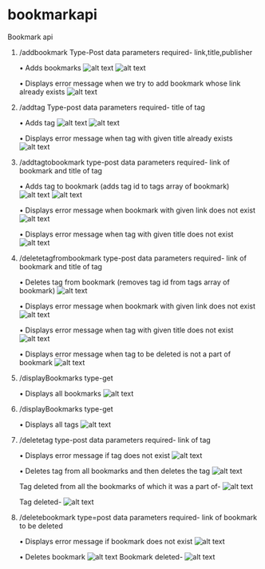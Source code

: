 # bookmarkapi
Bookmark api

1)  /addbookmark
Type-Post
data parameters required- link,title,publisher

    • Adds bookmarks
    ![alt text](https://github.com/SaumyaGupta-99/bookmarkapi/blob/main/images/1.png?raw=true)
    ![alt text](https://github.com/SaumyaGupta-99/bookmarkapi/blob/main/images/2.png?raw=true)



    • Displays error message when  we try to add bookmark whose link already exists
       ![alt text](https://github.com/SaumyaGupta-99/bookmarkapi/blob/main/images/3.png?raw=true)


2) /addtag
Type-post
data parameters required- title of tag

    • Adds tag
     ![alt text](https://github.com/SaumyaGupta-99/bookmarkapi/blob/main/images/4.png?raw=true)
     ![alt text](https://github.com/SaumyaGupta-99/bookmarkapi/blob/main/images/5.png?raw=true)



    • Displays error message when tag with given title already exists
     ![alt text](https://github.com/SaumyaGupta-99/bookmarkapi/blob/main/images/6.png?raw=true)


3) /addtagtobookmark
type-post
data parameters required- link of bookmark and title of tag

    • Adds tag to bookmark (adds tag id to tags array of bookmark)
     ![alt text](https://github.com/SaumyaGupta-99/bookmarkapi/blob/main/images/7.png?raw=true)
     ![alt text](https://github.com/SaumyaGupta-99/bookmarkapi/blob/main/images/8.png?raw=true)



    • Displays error message when bookmark with given link does not exist
       ![alt text](https://github.com/SaumyaGupta-99/bookmarkapi/blob/main/images/9.png?raw=true)


    • Displays error message when tag with given title does not exist
       ![alt text](https://github.com/SaumyaGupta-99/bookmarkapi/blob/main/images/10.png?raw=true)


4) /deletetagfrombookmark
type-post
data parameters required- link of bookmark and title of tag

    • Deletes tag from bookmark (removes tag id from tags array of bookmark)
      ![alt text](https://github.com/SaumyaGupta-99/bookmarkapi/blob/main/images/11.png?raw=true)


    • Displays error message when bookmark with given link does not exist
      ![alt text](https://github.com/SaumyaGupta-99/bookmarkapi/blob/main/images/12.png?raw=true)


    • Displays error message when tag with given title does not exist
      ![alt text](https://github.com/SaumyaGupta-99/bookmarkapi/blob/main/images/13.png?raw=true)

      
    • Displays error message when tag to be deleted is not a part of bookmark
      ![alt text](https://github.com/SaumyaGupta-99/bookmarkapi/blob/main/images/14.png?raw=true)



5) /displayBookmarks
 type-get

    • Displays all bookmarks
      ![alt text](https://github.com/SaumyaGupta-99/bookmarkapi/blob/main/images/15.png?raw=true)




6) /displayBookmarks
 type-get

    • Displays all tags
      ![alt text](https://github.com/SaumyaGupta-99/bookmarkapi/blob/main/images/16.png?raw=true)


7) /deletetag
type-post
data parameters required- link of tag

    • Displays error message if tag does not exist
      ![alt text](https://github.com/SaumyaGupta-99/bookmarkapi/blob/main/images/17.png?raw=true)

    • Deletes tag from all bookmarks and then deletes the tag
      ![alt text](https://github.com/SaumyaGupta-99/bookmarkapi/blob/main/images/18.png?raw=true)
      
      Tag deleted from all the bookmarks of which it was a part of-
      ![alt text](https://github.com/SaumyaGupta-99/bookmarkapi/blob/main/images/20.png?raw=true)
    
      Tag deleted-
      ![alt text](https://github.com/SaumyaGupta-99/bookmarkapi/blob/main/images/19.png?raw=true)


8) /deletebookmark
type=post
data parameters required- link of bookmark to be deleted

    • Displays error message if bookmark does not exist
      ![alt text](https://github.com/SaumyaGupta-99/bookmarkapi/blob/main/images/21.png?raw=true)

    • Deletes bookmark
      ![alt text](https://github.com/SaumyaGupta-99/bookmarkapi/blob/main/images/22.png?raw=true)
      Bookmark deleted-
      ![alt text](https://github.com/SaumyaGupta-99/bookmarkapi/blob/main/images/23.png?raw=true)
